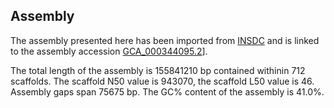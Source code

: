 **Assembly**
--------

The assembly presented here has been imported from [INSDC](http://www.insdc.org) and is linked to the assembly accession [GCA\_000344095.2](http://www.ebi.ac.uk/ena/data/view/GCA_000344095.2)].

The total length of the assembly is 155841210 bp contained withinin 712 scaffolds.
The scaffold N50 value is 943070, the scaffold L50 value is 46.
Assembly gaps span 75675 bp. The GC% content of the assembly is 41.0%.
